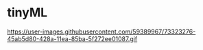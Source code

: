 # tinyML
https://user-images.githubusercontent.com/59389967/73323276-45ab5d80-428a-11ea-85ba-5f272ee01087.gif
